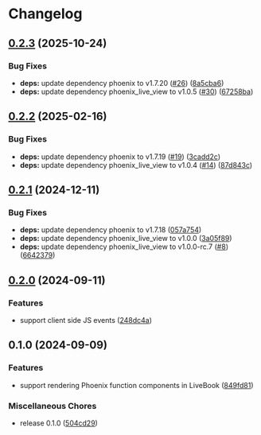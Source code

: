 # Changelog

## [0.2.3](https://github.com/prim-and-propper/kino-component/compare/v0.2.2...v0.2.3) (2025-10-24)


### Bug Fixes

* **deps:** update dependency phoenix to v1.7.20 ([#26](https://github.com/prim-and-propper/kino-component/issues/26)) ([8a5cba6](https://github.com/prim-and-propper/kino-component/commit/8a5cba6574c9bbf2864e2047673fd625662cf825))
* **deps:** update dependency phoenix_live_view to v1.0.5 ([#30](https://github.com/prim-and-propper/kino-component/issues/30)) ([67258ba](https://github.com/prim-and-propper/kino-component/commit/67258baec718404651dfab7572ed13b5d7249238))

## [0.2.2](https://github.com/prim-and-propper/kino-component/compare/v0.2.1...v0.2.2) (2025-02-16)


### Bug Fixes

* **deps:** update dependency phoenix to v1.7.19 ([#19](https://github.com/prim-and-propper/kino-component/issues/19)) ([3cadd2c](https://github.com/prim-and-propper/kino-component/commit/3cadd2c4a5aa2d625095d560d9a97654b1b49505))
* **deps:** update dependency phoenix_live_view to v1.0.4 ([#14](https://github.com/prim-and-propper/kino-component/issues/14)) ([87d843c](https://github.com/prim-and-propper/kino-component/commit/87d843c9f26ef2e6b9c835866602c37a8f60d971))

## [0.2.1](https://github.com/prim-and-propper/kino-component/compare/v0.2.0...v0.2.1) (2024-12-11)


### Bug Fixes

* **deps:** update dependency phoenix to v1.7.18 ([057a754](https://github.com/prim-and-propper/kino-component/commit/057a754018d76a0efd1be2488c17f194e3b1e8ae))
* **deps:** update dependency phoenix_live_view to v1.0.0 ([3a05f89](https://github.com/prim-and-propper/kino-component/commit/3a05f892fe15fe754320498fe67ff07b72f7fd54))
* **deps:** update dependency phoenix_live_view to v1.0.0-rc.7 ([#8](https://github.com/prim-and-propper/kino-component/issues/8)) ([6642379](https://github.com/prim-and-propper/kino-component/commit/664237947527b651aa2d397bdefec0913761b93c))

## [0.2.0](https://github.com/prim-and-propper/kino-component/compare/v0.1.0...v0.2.0) (2024-09-11)


### Features

* support client side JS events ([248dc4a](https://github.com/prim-and-propper/kino-component/commit/248dc4a1a9cd85de7ac6e6857b21a6af3a4a6eb7))

## 0.1.0 (2024-09-09)


### Features

* support rendering Phoenix function components in LiveBook ([849fd81](https://github.com/prim-and-propper/kino-component/commit/849fd813c58179b4af68eb7012dc0d515531c0b5))


### Miscellaneous Chores

* release 0.1.0 ([504cd29](https://github.com/prim-and-propper/kino-component/commit/504cd29f3fd6af9b42104472090b675cbaaa0f3d))
